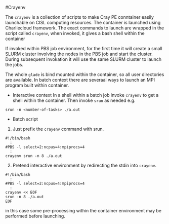 #Crayenv

The `crayenv` is a collection of scripts to make Cray PE conntainer easily
launchable on  CISL computing resources. The container is launched
using Charliecloud framework. The exact commands to launch are wrapped
in the script called `crayenv`,  when invoked, it gives a bash shell 
within the container

If invoked within PBS job environment, for the first time it will create
a small SLURM cluster involving the nodes in the PBS job and start the cluster.
During subsequent invokation it will use the same SLURM cluster to launch
the jobs.

The whole `glade` is bind mounted within the container, so all user directories
are available. In batch context there are severaal ways to launch an MPI program
built within container.

- Interactive context
In a shell within a batch job invoke `crayenv` to get a shell within the container.
Then invoke `srun` as needed e.g.
```
srun -n <number-of-tasks> ./a.out
```

- Batch script
1. Just prefix the `crayenv` command with srun.
```
#!/bin/bash
  :
#PBS -l select=2:ncpus=4:mpiprocs=4
  :
crayenv srun -n 8 ./a.out
```

2. Pretend interactive environment by redirecting the stdin into `crayenv`.
```
#!/bin/bash
  :
#PBS -l select=2:ncpus=4:mpiprocs=4
  :
crayenv << EOF
srun -n 8 ./a.out
EOF
```
in this case some pre-processing within the container environment may be
performed before launching.
